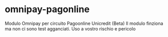 # omnipay-pagonline
Modulo Omnipay per circuito Pagoonline Unicredit (Beta) Il modulo finziona ma non ci sono test agganciati. Uso a vostro rischio e pericolo
